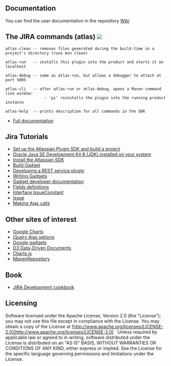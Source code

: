## Documentation

You can find the user documentation in the repository [Wiki](https://github.com/q-rapids/qrapids-dashboard-jira-gadget/wiki)

## The JIRA commands (atlas) ![](https://img.shields.io/badge/License-Apache2.0-blue.svg)
```console
atlas-clean -- removes files generated during the build-time in a project's directory (runs mvn clean)
```
```console
atlas-run   -- installs this plugin into the product and starts it on localhost
```
```console
atlas-debug -- same as atlas-run, but allows a debugger to attach at port 5005
```
```console
atlas-cli   -- after atlas-run or atlas-debug, opens a Maven command line window:
                 - 'pi' reinstalls the plugin into the running product instance
```
```console
atlas-help  -- prints description for all commands in the SDK
```
- [Full documentation](https://developer.atlassian.com/display/DOCS/Introduction+to+the+Atlassian+Plugin+SDK)

## Jira Tutorials
- [Set up the Atlassian Plugin SDK and build a project](https://developer.atlassian.com/server/framework/atlassian-sdk/set-up-the-atlassian-plugin-sdk-and-build-a-project/)
- [Oracle Java SE Development Kit 8 (JDK) installed on your system](https://www.oracle.com/technetwork/java/javase/downloads/jdk8-downloads-2133151.html)
- [Install the Atlassian SDK](https://developer.atlassian.com/server/framework/atlassian-sdk/install-the-atlassian-sdk-on-a-windows-system/)
- [Build Gadget](https://developer.atlassian.com/server/jira/platform/writing-gadgets-for-jira/)
- [Developing a REST service plugin](https://developer.atlassian.com/server/framework/atlassian-sdk/developing-a-rest-service-plugin/)
- [Writing Gadgets](https://developers.google.com/gadgets/docs/gs)
- [Gadget developer documentation](https://developer.atlassian.com/server/framework/gadgets/)
- [Fields definitions](https://developer.atlassian.com/server/framework/gadgets/field-definitions/)
- [Interface IssueConstant](https://docs.atlassian.com/software/jira/docs/api/7.1.2/com/atlassian/jira/issue/IssueConstant.html)
- [Issue](https://docs.atlassian.com/DAC/javadoc/jira/reference/com/atlassian/jira/issue/Issue.html)
- [Making Ajax calls](https://developer.atlassian.com/server/framework/gadgets/making-ajax-calls/)

## Other sites of interest
- [Google Charts](https://google-developers.appspot.com/chart/)
- [jQuery Ajax options](http://api.jquery.com/jQuery.ajax/#options)
- [Google gadgets](https://developers.google.com/gadgets/)
- [D3 Data-Driven Documents](https://d3js.org/)
- [Charts.js](https://www.chartjs.org/)
- [MavenRepository](https://mvnrepository.com/)

## Book
- [JIRA Development cookbook](http://file.allitebooks.com/20180506/JIRA%20Development%20Cookbook%20-%20Third%20Edition.pdf)

## Licensing

Software licensed under the Apache License, Version 2.0 (the "License"); you may not use this file except in compliance with the License. You may obtain a copy of the License at [http://www.apache.org/licenses/LICENSE-2.0](http://www.apache.org/licenses/LICENSE-2.0)
 
Unless required by applicable law or agreed to in writing, software distributed under the License is distributed on an "AS IS" BASIS,
WITHOUT WARRANTIES OR CONDITIONS OF ANY KIND, either express or implied. See the License for the specific language governing permissions and limitations under the License.

